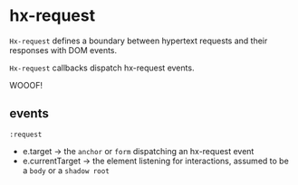 # hx-request

`Hx-request` defines a boundary between hypertext requests and their responses with DOM events.

`Hx-request` callbacks dispatch hx-request events.

WOOOF!

## events

`:request`

- e.target -> the `anchor` or `form` dispatching an hx-request event
- e.currentTarget -> the element listening for interactions, assumed to be a `body` or a `shadow root`

